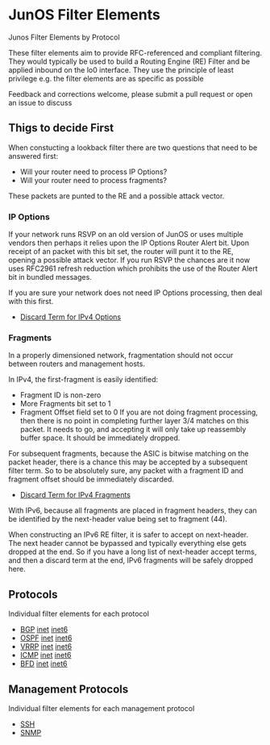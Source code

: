 # JunOS Filter Elements
Junos Filter Elements by Protocol

These filter elements aim to provide RFC-referenced and compliant filtering. They would typically be used to build a Routing Engine (RE) Filter and be applied inbound on the lo0 interface. They use the principle of least privilege e.g. the filter elements are as specific as possible

Feedback and corrections welcome, please submit a pull request or open an issue to discuss

## Thigs to decide First
When constucting a lookback filter there are two questions that need to be answered first:
 * Will your router need to process IP Options?
 * Will your router need to process fragments?

These packets are punted to the RE and a possible attack vector.

### IP Options

If your network runs RSVP on an old version of JunOS or uses multiple vendors then perhaps it relies upon the IP Options Router Alert bit. Upon receipt of an packet with this bit set, the router will punt it to the RE, opening a possible attack vector. If you run RSVP the chances are it now uses RFC2961 refresh reduction which prohibits the use of the Router Alert bit in bundled messages.

If you are sure your network does not need IP Options processing, then deal with this first.
 * [Discard Term for IPv4 Options](options/inet/input.conf)

### Fragments

In a properly dimensioned network, fragmentation should not occur between routers and management hosts.

In IPv4, the first-fragment is easily identified:
 * Fragment ID is non-zero
 * More Fragments bit set to 1
 * Fragment Offset field set to 0
If you are not doing fragment processing, then there is no point in completing further layer 3/4 matches on this packet. It needs to go, and accepting it will only take up reassembly buffer space. It should be immediately dropped. 

For subsequent fragments, because the ASIC is bitwise matching on the packet header, there is a chance this may be accepted by a subsequent filter term. So to be absolutely sure, any packet with a fragment ID and fragment offset should be immediately discarded.

 * [Discard Term for IPv4 Fragments](fragments/inet/input.conf)

With IPv6, because all fragments are placed in fragment headers, they can be identified by the next-header value being set to fragment (44).

When constructing an IPv6 RE filter, it is safer to accept on next-header. The next header cannot be bypassed and typically everything else gets dropped at the end. So if you have a long list of next-header accept terms, and then a discard term at the end, IPv6 fragments will be safely dropped here.

## Protocols
Individual filter elements for each protocol

* [BGP](bgp) [inet](bgp/inet) [inet6](bgp/inet6)
* [OSPF](ospf) [inet](ospf/inet) [inet6](ospf/inet6)
* [VRRP](vrrp) [inet](vrrp/inet) [inet6](vrrp/inet6)
* [ICMP](icmp) [inet](icmp/inet) [inet6](icmp/inet6)
* [BFD](bfd) [inet](bfd/inet) [inet6](bfd/inet6)

## Management Protocols
Individual filter elements for each management protocol

* [SSH](ssh)
* [SNMP](snmp)
